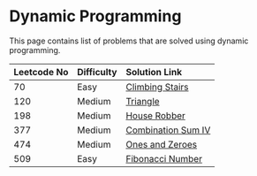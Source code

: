 # Dynamic Programming

This page contains list of problems that are solved using dynamic programming.

| Leetcode No | Difficulty | Solution Link |
| :--- | :--- | :--- |
| 70 | Easy | [Climbing Stairs](leetcode-easy/leetcode-70-climbing-stairs.md) |
| 120 | Medium | [Triangle](leetcode-medium/leetcode-120-triangle.md) |
| 198 | Medium | [House Robber](leetcode-medium/leetcode-198-house-robber.md) |
| 377 | Medium | [Combination Sum IV](leetcode-medium/leetcode-377-combination-sum-iv.md) |
| 474 | Medium | [Ones and Zeroes](leetcode-medium/leetcode-474-ones-and-zeroes.md) |
| 509 | Easy | [Fibonacci Number](leetcode-easy/leetcode-509-fibonacci-number.md) |





